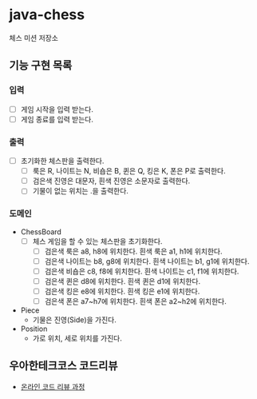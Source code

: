 # java-chess

체스 미션 저장소

## 기능 구현 목록

### 입력

- [ ] 게임 시작을 입력 받는다.
- [ ] 게임 종료를 입력 받는다.

### 출력

- [ ] 초기화한 체스판을 출력한다.
    - [ ] 룩은 R, 나이트는 N, 비숍은 B, 퀸은 Q, 킹은 K, 폰은 P로 출력한다.
    - [ ] 검은색 진영은 대문자, 흰색 진영은 소문자로 출력한다.
    - [ ] 기물이 없는 위치는 .을 출력한다.

### 도메인

- ChessBoard
    - [ ] 체스 게임을 할 수 있는 체스판을 초기화한다.
        - [ ] 검은색 룩은 a8, h8에 위치한다. 흰색 룩은 a1, h1에 위치한다.
        - [ ] 검은색 나이트는 b8, g8에 위치한다. 흰색 나이트는 b1, g1에 위치한다.
        - [ ] 검은색 비숍은 c8, f8에 위치한다. 흰색 나이트는 c1, f1에 위치한다.
        - [ ] 검은색 퀸은 d8에 위치한다. 흰색 퀸은 d1에 위치한다.
        - [ ] 검은색 킹은 e8에 위치한다. 흰색 킹은 e1에 위치한다.
        - [ ] 검은색 폰은 a7~h7에 위치한다. 흰색 폰은 a2~h2에 위치한다.
- Piece
    - 기물은 진영(Side)을 가진다.
- Position
    - 가로 위치, 세로 위치를 가진다.

## 우아한테크코스 코드리뷰

- [온라인 코드 리뷰 과정](https://github.com/woowacourse/woowacourse-docs/blob/master/maincourse/README.md)
